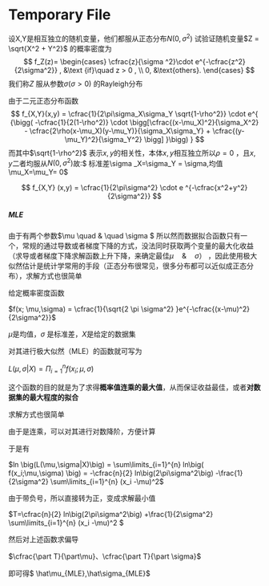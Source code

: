 # Temporary File

设X,Y是相互独立的随机变量，他们都服从正态分布$N(0,\sigma ^2)$ 试验证随机变量$Z = \sqrt{X^2 + Y^2}$ 的概率密度为
$$
f_Z(z)= 
\begin{cases} 
 \cfrac{z}{\sigma ^2}\cdot e^{-\cfrac{z^2}{2\sigma^2}} , &\text {if}\quad z > 0 ,  
\\ 0, &\text{others}.
\end{cases}
$$
我们称$Z$ 服从参数$\sigma (\sigma>0)$  的Rayleigh分布





由于二元正态分布函数
$$
f_{X,Y}(x,y) = \cfrac{1}{2\pi\sigma_X\sigma_Y \sqrt{1-\rho^2}} \cdot 
e^{ {\bigg( -\cfrac{1}{2(1-\rho^2)} \cdot \bigg[\cfrac{(x-\mu_X)^2}{\sigma_X^2} - \cfrac{2\rho(x-\mu_X)(y-\mu_Y)}{\sigma_X\sigma_Y} + \cfrac{(y-\mu_Y)^2}{\sigma_Y^2}  \bigg] }\bigg) }
$$
而其中$\sqrt{1-\rho^2}$ 表示$x,y$的相关性，本体$x,y$相互独立所以$\rho = 0$ ，且$x,y$二者均服从$N(0,\sigma^2)$故:$ 标准差\sigma _X=\sigma_Y = \sigma,均值 \mu_X=\mu_Y= 0$


$$
f_{X,Y} (x,y) = \cfrac{1}{2\pi\sigma^2} \cdot 
e ^{-\cfrac{x^2+y^2}{2\sigma^2}}
$$





##### MLE


由于有两个参数$\mu \quad \&  \quad \sigma $ 所以然而数据拟合函数只有一个，常规的通过导数或者梯度下降的方式，没法同时获取两个变量的最大化收益（求导或者梯度下降求解函数上升下降，来确定最佳$\mu \quad \& \quad \sigma$） ，因此使用极大似然估计是统计学常用的手段（正态分布很常见，很多分布都可以近似成正态分布），求解方式也很简单



给定概率密度函数

$f(x; \mu,\sigma) = \cfrac{1}{\sqrt{2 \pi \sigma^2} }e^{-\cfrac{(x-\mu)^2}{2\sigma^2}}$ 

$\mu$是均值，$\sigma$ 是标准差，$X$是给定的数据集

对其进行极大似然（MLE）的函数就可写为

$L(\mu,\sigma|X) =\Pi_{i=1}^n f(x_i;\mu,\sigma)$ 

这个函数的目的就是为了求得**概率值连乘的最大值**，从而保证收益最佳，或者**对数据集的最大程度的拟合**

求解方式也很简单

由于是连乘，可以对其进行对数降阶，方便计算

于是有

$ln \big(L(\mu,\sigma|X)\big)  = \sum\limits_{i=1}^{n} ln\big( f(x_i;\mu,\sigma) \big) = -\cfrac{n}{2} ln\big(2\pi\sigma^2\big) -\frac{1}{2\sigma^2} \sum\limits_{i=1}^{n} (x_i -\mu)^2$

由于带负号，所以直接转为正，变成求解最小值

$T=\cfrac{n}{2} ln\big(2\pi\sigma^2\big) +\frac{1}{2\sigma^2} \sum\limits_{i=1}^{n} (x_i -\mu)^2 $

然后对上述函数求偏导

$\cfrac{\part T}{\part\mu}、\cfrac{\part T}{\part \sigma}$ 

即可得$ \hat\mu_{MLE},\hat\sigma_{MLE}$
